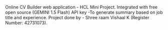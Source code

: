 Online CV Builder web application - HCL Mini Project.
Integrated with free open source (GEMINI 1.5 Flash) API key -To generate summary based on job title and experience.
Project done by - Shree raam Vishaal K (Register Number: 42731073).

